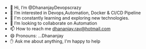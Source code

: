 - 👋 Hi, I’m @DhananjayDevopscrazy
- 👀 I’m interested in Devops,Automation, Docker & CI/CD Pipeline
- 🌱 I'm constantly learning and exploring new technologies.
- 💞️ I’m looking to collaborate on Automation
- 📫 How to reach me dhananjay.rav@hotmail.com 
- 😄 Pronouns: ...Dhananjay
- ✋ Ask me about anything, I'm happy to help


<!---
DhananjayDevopscrazy/DhananjayDevopscrazy is a ✨ special ✨ repository because its `README.md` (this file) appears on your GitHub profile.
You can click the Preview link to take a look at your changes.
--->
